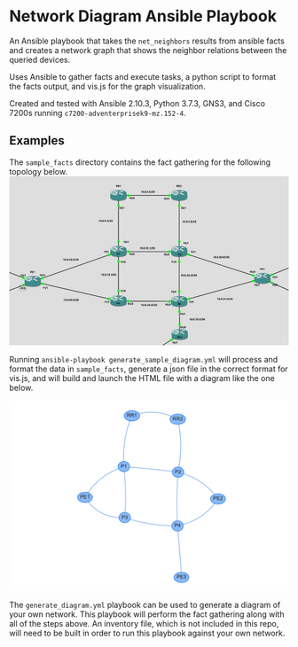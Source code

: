 # Network Diagram Ansible Playbook

An Ansible playbook that takes the `net_neighbors` results from ansible facts and creates a network graph that shows the neighbor relations between the queried devices.

Uses Ansible to gather facts and execute tasks, a python script to format the facts output, and vis.js for the graph visualization.

Created and tested with Ansible 2.10.3, Python 3.7.3, GNS3, and Cisco 7200s running `c7200-adventerprisek9-mz.152-4`.

## Examples

The `sample_facts` directory contains the fact gathering for the following topology below.
![](images/mpls.jpg)

Running `ansible-playbook generate_sample_diagram.yml` will process and format the data in `sample_facts`, generate a json file in the correct format for vis.js, and will build and launch the HTML file with a diagram like the one below.

![](images/net-graph.png)

The `generate_diagram.yml` playbook can be used to generate a diagram of your own network. This playbook will perform the fact gathering along with all of the steps above. An inventory file, which is not included in this repo, will need to be built in order to run this playbook against your own network.
